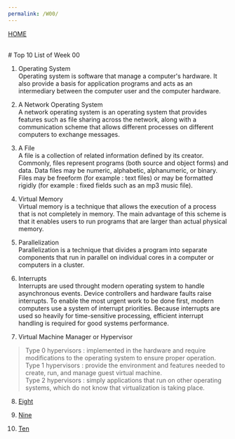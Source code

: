 ```yaml
---
permalink: /W00/
---
```

[HOME](../)

<br>
# Top 10 List of Week 00

1. Operating System<br>
Operating system is software that manage a computer's hardware. It also provide a basis for application programs and acts as an intermediary between the computer user and the computer hardware.<br>

2. A Network Operating System<br>
A network operating system is an operating system that provides features such as file sharing across the network, along with a communication scheme that allows different processes on different computers to exchange messages.<br>

3. A File<br>
A file is a collection of related information defined by its creator. Commonly, files represent programs (both source and object forms) and data. Data files may be numeric, alphabetic, alphanumeric, or binary. Files may be freeform (for example : text files) or may be formatted rigidly (for example : fixed fields such as an mp3 music file).<br>

4. Virtual Memory<br>
Virtual memory is a technique that allows the execution of a process that is not completely in memory. The main advantage of this scheme is that it enables users to run programs that are larger than actual physical memory.<br>

5. Parallelization<br>
Parallelization is a technique that divides a program into separate components that run in parallel on individual cores in a computer or computers in a cluster.<br>

6. Interrupts<br>
Interrupts are used throught modern operating system to handle asynchronous events. Device controllers and hardware faults raise interrupts. To enable the most urgent work to be done first, modern computers use a system of interrupt priorities. Because interrupts are used so heavily for time-sensitive processing, efficient interrupt handling is required for good systems performance.<br>

7. Virtual Machine Manager or Hypervisor<br>
> Type 0 hypervisors : implemented in the hardware and require modifications to the operating system to ensure proper operation.<br>
> Type 1 hypervisors : provide the environment and features needed to create, run, and manage guest virtual machine.<br>
> Type 2 hypervisors : simply applications that run on other operating systems, which do not know that virtualization is taking place.<br>

8. [Eight](https://en.wikipedia.org/wiki/8)<br>

9. [Nine](https://en.wikipedia.org/wiki/9)<br>

10. [Ten](https://en.wikipedia.org/wiki/10)<br>
